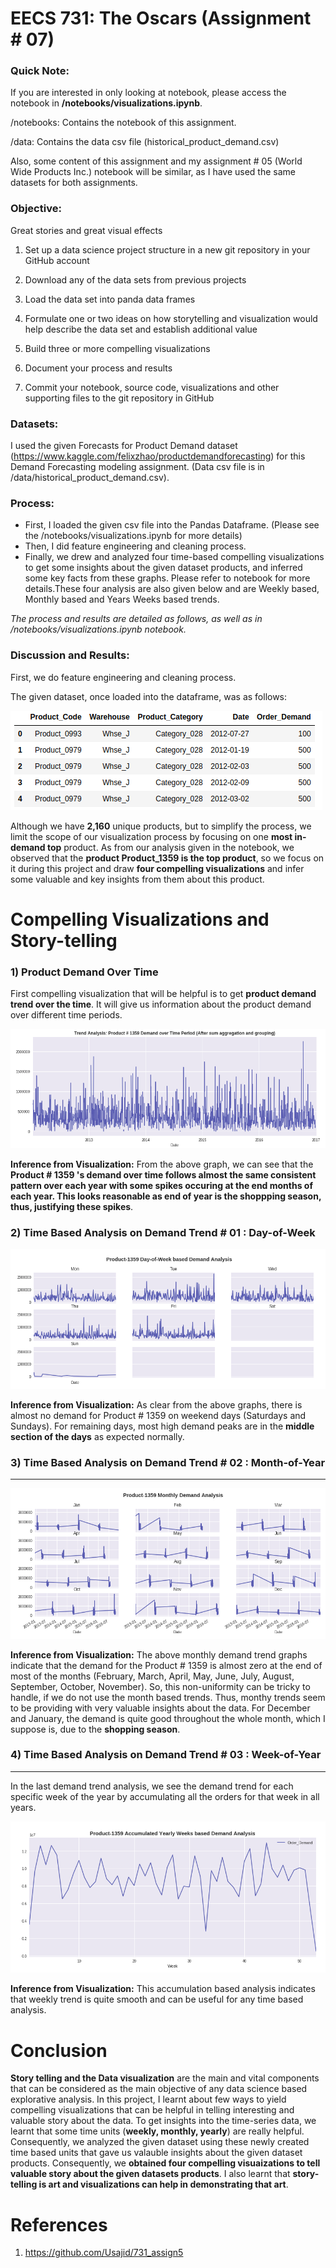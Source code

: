 # EECS 731: The Oscars (Assignment # 07)


### Quick Note:
If you are interested in only looking at notebook, please access the notebook in **/notebooks/visualizations.ipynb**.

/notebooks: Contains the notebook of this assignment.

/data: Contains the data csv file (historical_product_demand.csv)

Also, some content of this assignment and my assignment # 05 (World Wide Products Inc.) notebook will be similar, as I have used the same datasets for both assignments.

### Objective:

Great stories and great visual effects

1. Set up a data science project structure in a new git repository in your GitHub account

2. Download any of the data sets from previous projects

3. Load the data set into panda data frames

4. Formulate one or two ideas on how storytelling and visualization would help describe the data set and establish additional value

5. Build three or more compelling visualizations

6. Document your process and results

7. Commit your notebook, source code, visualizations and other supporting files to the git repository in GitHub


### Datasets:

I used the given Forecasts for Product Demand dataset (https://www.kaggle.com/felixzhao/productdemandforecasting) for this Demand Forecasting modeling assignment. (Data csv file is in /data/historical_product_demand.csv).

### Process:

<ul>
<li>First, I loaded the given csv file into the Pandas Dataframe. (Please see the /notebooks/visualizations.ipynb for more details)</li>
<li>Then, I did feature engineering and cleaning process.</li>
 <li> Finally, we drew and analyzed four time-based compelling visualizations to get some insights about the given dataset products, and inferred some key facts from these graphs. Please refer to notebook for more details.These four analysis are also given below and are Weekly based, Monthly based and Years Weeks based trends.</li>
 </ul>

*The process and results are detailed as follows, as well as in /notebooks/visualizations.ipynb notebook.*

### Discussion and Results:

First, we do feature engineering and cleaning process.

The given dataset, once loaded into the dataframe, was as follows:

![](figs/fig0u.png)

Although we have **2,160** unique products, but to simplify the process, we limit the scope of our visualization process by focusing on one **most in-demand top** product. As from our analysis given in the notebook, we observed that the **product Product_1359 is the top product**, so we focus on it during this project and draw **four compelling visualizations** and infer some valuable and key insights from them about this product. 


# Compelling Visualizations and Story-telling

### 1) Product Demand Over Time
First compelling visualization that will be helpful is to get **product demand trend over the time**. It will give us information about the product demand over different time periods.


![](figs/fig2u.png)

**Inference from Visualization:** From the above graph, we can see that the **Product # 1359 's demand over time follows almost the same consistent pattern over each year with some spikes occuring at the end months of each year. This looks reasonable as end of year is the shoppping season, thus, justifying these spikes**.


### 2) Time Based Analysis on Demand Trend # 01 : Day-of-Week

![](figs/fig3u.png)


**Inference from Visualization:** As clear from the above graphs, there is almost no demand for Product # 1359 on weekend days (Saturdays and Sundays). For remaining days, most high demand peaks are in the **middle section of the days** as expected normally.


### 3) Time Based Analysis on Demand Trend # 02 :  Month-of-Year
---

![](figs/fig4u.png)

**Inference from Visualization:** The above monthly demand trend graphs indicate that the demand for the Product # 1359 is almost zero at the end of most of the months (February, March, April, May, June, July, August, September, October, November). So, this non-uniformity can be tricky to handle, if we do not use the month based trends. Thus, monthy trends seem to be providing with very valuable insights about the data. For December and January, the demand is quite good throughout the whole month, which I suppose is, due to the **shopping season**.


### 4) Time Based Analysis on Demand Trend # 03 :  Week-of-Year
---
In the last demand trend analysis, we see the demand trend for each specific week of the year by accumulating all the orders for that week in all years.

![](figs/fig5u.png)

**Inference from Visualization:** This accumulation based analysis indicates that weekly trend is quite smooth and can be useful for any time based analysis.

# Conclusion

**Story telling and the Data visualization** are the main and vital components that can be considered as the main objective of any data science based explorative analysis. In this project, I learnt about few ways to yield compelling visualizations that can be helpful in telling interesting and valuable story about the data. To get insights into the time-series data, we learnt that some time units (**weekly, monthly, yearly**) are really helpful. Consequently, we analyzed the given dataset using these newly created time based units that gave us valauble insights about the given dataset products. Consequently, we **obtained four compelling visuaizations to tell valuable story about the given datasets products**. I also learnt that **story-telling is art and visualizations can help in demonstrating that art**.


# References

1) https://github.com/Usajid/731_assign5
